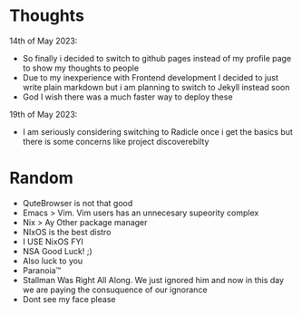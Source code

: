 # Thoughts

14th of May 2023:
- So finally i decided to switch to github pages instead of my profile page to show my thoughts to people
- Due to my inexperience with Frontend development I decided to just write plain markdown but i am planning to switch to Jekyll instead soon
- God I wish there was a much faster way to deploy these

19th of May 2023:
- I am seriously considering switching to Radicle once i get the basics but there is some concerns like project discoverebilty

# Random 
- QuteBrowser is not that good
- Emacs > Vim. Vim users has an unnecesary supeority complex
- Nix > Ay Other package manager
- NIxOS is the best distro
- I USE NixOS FYI
- NSA Good Luck! ;)
- Also luck to you
- Paranoia™
- Stallman Was Right All Along. We just ignored him and now in this day we are paying the consuquence of our ignorance
- Dont see my face please
